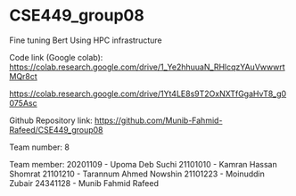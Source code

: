 # CSE449_group08
Fine tuning Bert Using HPC infrastructure

Code link (Google colab):
https://colab.research.google.com/drive/1_Ye2hhuuaN_RHlcqzYAuVwwwrtMQr8ct 

https://colab.research.google.com/drive/1Yt4LE8s9T2OxNXTfGgaHvT8_g0075Asc

Github Repository link:
https://github.com/Munib-Fahmid-Rafeed/CSE449_group08

Team number:
8

Team member:
20201109 - Upoma Deb Suchi
21101010 - Kamran Hassan Shomrat
21101210 - Tarannum Ahmed Nowshin
21101223 - Moinuddin Zubair
24341128 - Munib Fahmid Rafeed
